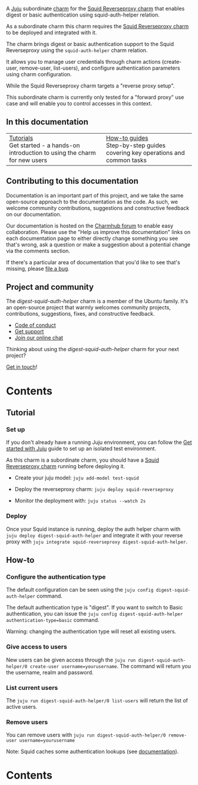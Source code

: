 A [Juju](https://juju.is/) subordinate [charm](https://juju.is/docs/olm/charmed-operators) for the [Squid Reverseproxy charm](https://charmhub.io/squid-reverseproxy) that enables digest or basic authentication using squid-auth-helper relation.

As a subordinate charm this charm requires the [Squid Reverseproxy charm](https://charmhub.io/squid-reverseproxy) to be deployed and integrated with it.

The charm brings digest or basic authentication support to the Squid Reverseproxy using the `squid-auth-helper` charm relation.

It allows you to manage user credentials through charm actions (create-user, remove-user, list-users), and configure authentication parameters using charm configuration.

While the Squid Reverseproxy charm targets a "reverse proxy setup".

This subordinate charm is currently only tested for a "forward proxy" use case and will enable you to control accesses in this context.

## In this documentation

| | |
|--|--|
| [Tutorials](#tutorial-5)</br> Get started - a hands-on introduction to using the charm for new users </br> | [How-to guides](#how-to-8)</br> Step-by-step guides covering key operations and common tasks |

## Contributing to this documentation

Documentation is an important part of this project, and we take the same open-source approach to the documentation as the code. As such, we welcome community contributions, suggestions and constructive feedback on our documentation.

Our documentation is hosted on the [Charmhub forum](https://discourse.charmhub.io/t/digest-squid-auth-helper-documentation-overview/) to enable easy collaboration. Please use the "Help us improve this documentation" links on each documentation page to either directly change something you see that's wrong, ask a question or make a suggestion about a potential change via the comments section.

If there's a particular area of documentation that you'd like to see that's missing, please 
[file a bug](https://github.com/canonical/digest-squid-auth-helper/issues).

## Project and community

The *digest-squid-auth-helper* charm is a member of the Ubuntu family. It's an open-source project that warmly welcomes community projects, contributions, suggestions, fixes, and constructive feedback.

- [Code of conduct](https://ubuntu.com/community/code-of-conduct)
- [Get support](https://discourse.charmhub.io/)
- [Join our online chat](https://matrix.to/#/#charmhub-charmdev:ubuntu.com)

Thinking about using the *digest-squid-auth-helper* charm for your next project?

[Get in touch](https://matrix.to/#/#charmhub-charmdev:ubuntu.com)!

# Contents

## Tutorial

### Set up

If you don't already have a running Juju environment, you can follow the [Get started with Juju](https://juju.is/docs/juju/tutorial) guide to set up an isolated test environment.

As this charm is a subordinate charm, you should have a [Squid Reverseproxy charm](https://charmhub.io/squid-reverseproxy) running before deploying it.

- Create your juju model: `juju add-model test-squid`

- Deploy the reverseproxy charm: `juju deploy squid-reverseproxy`

- Monitor the deployment with: `juju status --watch 2s`

### Deploy

Once your Squid instance is running, deploy the auth helper charm with `juju deploy digest-squid-auth-helper` and integrate it with your reverse proxy with `juju integrate squid-reverseproxy digest-squid-auth-helper`.

## How-to

### Configure the authentication type

The default configuration can be seen using the `juju config digest-squid-auth-helper` command.

The default authentication type is "digest". If you want to switch to Basic authentication, you can issue the `juju config digest-squid-auth-helper authentication-type=basic` command.

Warning: changing the authentication type will reset all existing users.

### Give access to users

New users can be given access through the `juju run digest-squid-auth-helper/0 create-user username=yourusername`. The command will return you the username, realm and password.

### List current users

The `juju run digest-squid-auth-helper/0 list-users` will return the list of active users.

### Remove users

You can remove users with `juju run digest-squid-auth-helper/0 remove-user username=yourusername`

Note: Squid caches some authentication lookups (see [documentation](https://wiki.squid-cache.org/Features/Authentication#does-squid-cache-authentication-lookups)).

# Contents